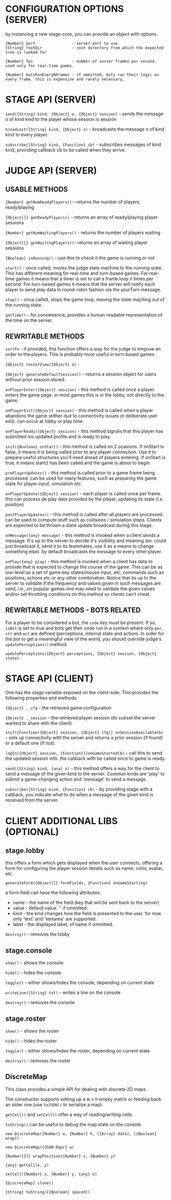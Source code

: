 # CONFIGURATION OPTIONS (SERVER)

by instancing a new stage-core, you can provide an object with options.

    {Number} port                - server port to use
    {String} rootDir             - root directory from which the expected tree is looked for

    {Number} fps                 - number of server frames per second. used only for real-time games.

    {Number} botsRunEveryNFrames - if ommitted, bots run their logic on every frame. this is expensive and rarely necessary.



# STAGE API (SERVER)

`send({String} kind, {Object} o, {Object} session)` - sends the message o of kind kind to the player whose session is session

`broadcast({String} kind, {Object} o)` - broadcasts the message o of kind kind to every player.

`subscribe({String} kind, {Function} cb)` - subscribes messages of kind kind, providing callback cb to be called when they arrive.
        


# JUDGE API (SERVER)

## USABLE METHODS

`{Number} getNumReadyPlayers()` - returns the number of players ready/playing

`{Object[]} getReadyPlayers()` - returns an array of ready/playing player sessions

`{Number} getNumWaitingPlayers()` - returns the number of players waiting

`{Object[]} getWaitingPlayers()`- returns an array of waiting player sessions



`{Boolean} isRunning()` - use this to check it the game is running or not

`start()` - once called, moves the judge state machine to the running state. This has different meaning for real-time and turn-based games. For real-time games it means that a timer is set to call a frame loop n times per second.
For turn-based games it means that the server will notify each player to send play data in round-robin fashion via the yourTurn message.

`stop()` - once called, stops the game loop, moving the state maching out of the running state.

`getTime()` - for convenience, provides a human readable representation of the time on the server.



## REWRITABLE METHODS

`sortFn` - if provided, this function offers a way for the judge to empose an order to the players. This is probably most useful in turn-based games.

`{Object} rosterView({Object} o)` - 

`{Object} generateDefaultSession()` - returns a session object for users without prior session stored.



`onPlayerEnter({Object} session)` - this method is called once a player enters the game page. in most games this is in the lobby, not directly to the game.

`onPlayerExit({Object} session)` - this method is called when a player abandons the game (either due to connectivity issues or deliberate user exit). can occur at lobby or play time.

`onPlayerReady({Object} session)` - this method signals that this player has submitted his updated profile and is ready to play.



`init({Boolean} onStart)` - this method is called on 2 ocasions.
If onStart is false, it means it is being called prior to any player connection. Use it to prepare useful structures you'll need ahead of players entering. If onStart is true, it means start() has been called and the game is about to begin.



`prePlayerUpdates()` - this method is called prior to a game frame being processed. can be used for many features, such as preparing the game state for player input, simulation etc.

`onPlayerUpdate({Object} session)` - each player is called once per frame. this can process de play data provided by the player, updating its state (i.e. position)

`postPlayerUpdates()` - this method is called after all players are processed. can be used to compute stuff such as collisions / simulation steps. Clients are expected to be thrown a state update broadcast during this stage.



`onMessage({any} message)` - this method is invoked when a client sends a message. It's up to the server to decide it's visibility and meaning (ex: could just broadcast it, send it to its teammates, use it as a means to change something else). by default broadcasts the message to every other player.

`onPlay({any} play)` - this method is invoked when a client has data to provide that is expected to change the course of the game. This can be as low-level as a set of game key states/mouse input, etc, commands such as positions, actions etc or any other combination. Notice that its up to the server to validate if the frequency and values given in such messages are valid, i.e., on popular games one may need to validate the given values and/or set throttling conditions on this method so clients can't cheat.


## REWRITABLE METHODS - BOTS RELATED

For a player to be considered a bot, the `code` key must be present.
If so, `isBot` is set to true and bots get their code run in a context where only `per`, `stt` and `act` are defined (perceptions, internal state and action). In order for the bot to get a meaningful view of the world, you should override judge's `updatePerceptions()` method.

`updatePerceptions({Object} perceptions, {Object} session, {Object} state)`


# STAGE API (CLIENT)

One has the stage variable exposed on the client-side. This provides the following properties and methods:

`{Object} ._cfg` - the retrieved game configuration

`{Object} ._session` - the retrieved player session (its subset the server wanted to share with the client)

`init({Function({Object} session, {Object} cfg)} onSessionAvailableCb)` - sets up connectivity with the server and returns a prior session (if found) or a default one (if not).

`logIn({Object} session, {Function()}onGameStartedCb)` - call this to send the updated session info. the callback with be called once to game is ready.

`send({String} kind, {any} o)` - this method offers a way for the client to send a message of the given kind to the server. Common kinds are 'play' to submit a game-changing action and 'message' to send a message.

`subscribe({String} kind, {Function} cb)` - by providing stage with a callback, you indicate what to do when a message of the given kind is received from the server. 



# CLIENT ADDITIONAL LIBS (OPTIONAL)

## stage.lobby

this offers a form which gets displayed when the user connects, offering a form for configuring the player session details such as name, color, avatar, etc.

`generateForm({Object[]} formFields, {Function} onGameStarting)`

a form field can have the following attributes:

* name  - the name of the field (key that will be sent back to the server)
* value - default value. '' if ommitted.
* kind  - the kind changes how the field is presented to the user. for now only 'text' and 'textarea' are supported.
* label - the displayed label, of name if ommitted.

`destroy()` - removes the lobby



## stage.console

`show()` - shows the console

`hide()` - hides the console

`toggle()` - either shows/hides the console, depending on current state

`writeLine({String} txt)` - writes a line on the console

`destroy()` - removes the console



## stage.roster

`show()` - shows the roster

`hide()` - hides the roster

`toggle()` - either shows/hides the roster, depending on current state

`destroy()` - removes the roster



## DiscreteMap

This class provides a simple API for dealing with discrete 2D maps.

The constructor supports setting up a w x h empty matrix or feeding back an older one (use `toJSON()` to serialize a map).

`getCell()` and `setCell()` offer a way of reading/writing cells.

`toString()` can be useful to debug the map state on the console.

`new DiscreteMap({Number} w, {Number} h, [{Array} data], [{Boolean} wrap])`

`new DiscreteMap({JSON Repr} w)`

`{Number[2]} wrapPosition({Number} x, {Number} y)`

`{any} getCell(x, y)`

`setCell({Number} x, {Number} y, {any} o)`

`{DiscreteMap} clone()`

`{String} toString([{Boolean} spaced])`
